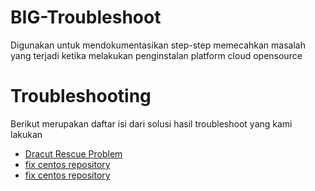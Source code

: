 # BIG-Troubleshoot

Digunakan untuk mendokumentasikan step-step memecahkan masalah yang terjadi ketika melakukan penginstalan platform cloud opensource

# Troubleshooting
Berikut merupakan daftar isi dari solusi hasil troubleshoot yang kami lakukan
- [Dracut Rescue Problem](https://github.com/aud1tya4dnan/BIG-Troubleshoot/tree/main/Dracut%20problems)
- [fix centos repository](https://github.com/aud1tya4dnan/BIG-Troubleshoot/tree/main/CentOS%20Repo%20Problems)
- [fix centos repository](https://github.com/aud1tya4dnan/BIG-Troubleshoot/tree/main/CentOS%20Repo%20Problems)